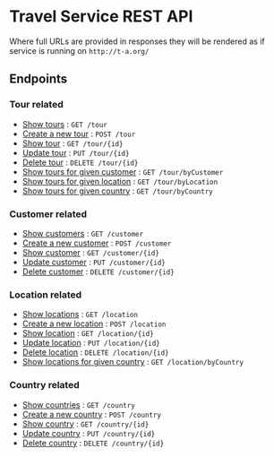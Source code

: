 # Travel Service REST API

Where full URLs are provided in responses they will be rendered as if service
is running on `http://t-a.org/`

## Endpoints

### Tour related

* [Show tours](tour/list.md) : `GET /tour`
* [Create a new tour](tour/create.md) : `POST /tour`
* [Show tour](tour/get.md) : `GET /tour/{id}`
* [Update tour](tour/put.md) : `PUT /tour/{id}`
* [Delete tour](tour/delete.md) : `DELETE /tour/{id}`
* [Show tours for given customer](tour/customer.md) : `GET /tour/byCustomer`
* [Show tours for given location](tour/location.md) : `GET /tour/byLocation`
* [Show tours for given country](tour/country.md) : `GET /tour/byCountry`

### Customer related

* [Show customers](customer/list.md) : `GET /customer`
* [Create a new customer](customer/create.md) : `POST /customer`
* [Show customer](customer/get.md) : `GET /customer/{id}`
* [Update customer](customer/put.md) : `PUT /customer/{id}`
* [Delete customer](customer/delete.md) : `DELETE /customer/{id}`

### Location related

* [Show locations](location/list.md) : `GET /location`
* [Create a new location](location/create.md) : `POST /location`
* [Show location](location/get.md) : `GET /location/{id}`
* [Update location](location/put.md) : `PUT /location/{id}`
* [Delete location](location/delete.md) : `DELETE /location/{id}`
* [Show locations for given country](location/country.md) : `GET /location/byCountry`

### Country related

* [Show countries](country/list.md) : `GET /country`
* [Create a new country](country/create.md) : `POST /country`
* [Show country](country/get.md) : `GET /country/{id}`
* [Update country](country/put.md) : `PUT /country/{id}`
* [Delete country](country/delete.md) : `DELETE /country/{id}`
